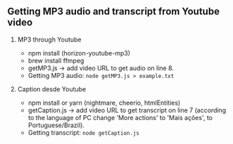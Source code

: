 ## Getting MP3 audio and transcript from Youtube video


1. MP3 through Youtube
    * npm install (horizon-youtube-mp3)
    * brew install ffmpeg
    * getMP3.js -> add video URL to get audio on line 8.
    * Getting MP3 audio: `node getMP3.js > example.txt`

2. Caption desde Youtube
    * npm install or yarn (nightmare, cheerio, htmlEntities)
    * getCaption.js -> add video URL to get transcript on line 7 (according to the language of PC change 'More actions' to 'Mais ações', to Portuguese/Brazil).
    * Getting transcript: `node getCaption.js` 
  